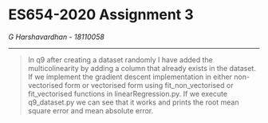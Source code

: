 # ES654-2020 Assignment 3

*G Harshavardhan* - *18110058*

------

> In q9 after creating a dataset randomly I have added the multicolinearity by adding a column that already exists in the dataset. If we implement the gradient descent implementation in either non-vectorised form or vectorised form using fit_non_vectorised or fit_vectorised functions in linearRegression.py.
> If we execute q9_dataset.py we can see that it works and prints the root mean square error and mean absolute error. 

